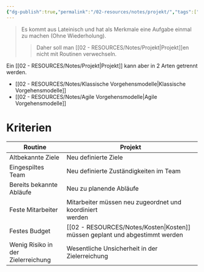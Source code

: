 ```yaml
---
{"dg-publish":true,"permalink":"/02-resources/notes/projekt/","tags":["prüfungsrelevant","projektmanagement"],"noteIcon":"","updated":"2024-08-15T21:44:32.176+02:00"}
---
```


>Es kommt aus Lateinisch und hat als Merkmale eine Aufgabe einmal zu machen (Ohne Wiederholung). 
>>Daher soll man [[02 - RESOURCES/Notes/Projekt\|Projekt]]en nicht mit Routinen verwechseln.

Ein [[02 - RESOURCES/Notes/Projekt\|Projekt]] kann aber in 2 Arten getrennt werden.
- [[02 - RESOURCES/Notes/Klassische Vorgehensmodelle\|Klassische Vorgehensmodelle]]
- [[02 - RESOURCES/Notes/Agile Vorgehensmodelle\|Agile Vorgehensmodelle]]
# Kriterien
| Routine                            | Projekt                                                     |
| ---------------------------------- | ----------------------------------------------------------- |
| Altbekannte Ziele                  | Neu definierte Ziele                                        |
| Eingespiltes Team                  | Neu definierte Zuständigkeiten im Team                      |
| Bereits bekannte Abläufe           | Neu zu planende Abläufe                                     |
| Feste Mitarbeiter                  | Mitarbeiter müssen neu zugeordnet und koordiniert<br>werden |
| Festes Budget                      | [[02 - RESOURCES/Notes/Kosten\|Kosten]] müssen geplant und abgestimmt werden                 |
| Wenig Risiko in der Zielerreichung | Wesentliche Unsicherheit in der Zielerreichung              |
